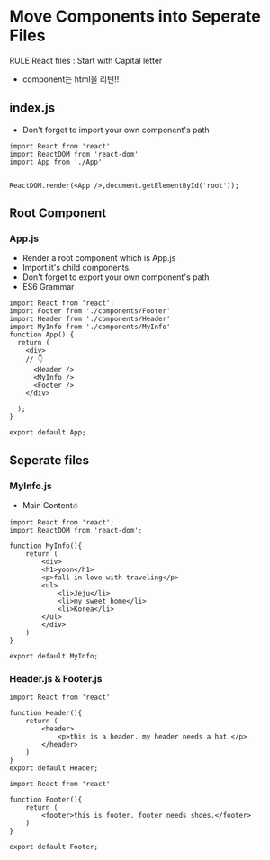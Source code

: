 # Move Components into Seperate Files
RULE
React files : Start with Capital letter 
- component는 html을 리턴!! 

## index.js
- Don't forget to import your own component's path
```
import React from 'react'
import ReactDOM from 'react-dom'
import App from './App'


ReactDOM.render(<App />,document.getElementById('root'));
```
## Root Component 
### App.js
- Render a root component which is App.js
- Import it's child components. 
- Don't forget to export your own component's path
- ES6 Grammar 
```
import React from 'react';
import Footer from './components/Footer'
import Header from './components/Header'
import MyInfo from './components/MyInfo'
function App() {
  return (
    <div>
    // 👇
      <Header />
      <MyInfo />
      <Footer />
    </div>
      
  );
}

export default App;
```
## Seperate files 
### MyInfo.js
- Main Content🔥
```
import React from 'react';
import ReactDOM from 'react-dom';

function MyInfo(){
    return (
        <div>
        <h1>yoon</h1>
        <p>fall in love with traveling</p>
        <ul>
            <li>Jeju</li>
            <li>my sweet home</li>
            <li>Korea</li>
        </ul>
        </div>
    )
}

export default MyInfo;
```

### Header.js & Footer.js 
```
import React from 'react'

function Header(){
    return (
        <header>
            <p>this is a header. my header needs a hat.</p>
        </header>
    )
}
export default Header;
```
```
import React from 'react'

function Footer(){
    return (
        <footer>this is footer. footer needs shoes.</footer>
    )
}

export default Footer;
```
